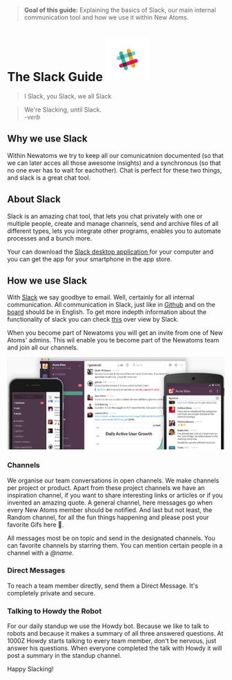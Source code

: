 > **Goal of this guide:** Explaining the basics of Slack, our main internal communication tool and how we use it within New Atoms.

# The Slack Guide <img src="../images/slack-logo.png" width="100">

> I Slack, you Slack, we all Slack

> We're Slacking, until Slack.  
> *-verb*

## Why we use Slack
Within Newatoms we try to keep all our comunicatnion documented (so that we can later acces all those awesome insights) and a synchronous (so that no one ever has to wait for eachother). Chat is perfect for these two things, and slack is a great chat tool.

## About Slack
Slack is an amazing chat tool, that lets you chat privately with one or multiple people, create and manage channels, send and archive files of all different types, lets you integrate other programs, enables you to automate processes and a bunch more.

Your can download the [Slack desktop application ](https://slack.com/downloads) for your computer and you can get the app for your smartphone in the app store.    


## How we use Slack
With [Slack](https://slack.com/) we say goodbye to email. Well, certainly for all internal communication. All communication in Slack, just like in [Github](guithub-guide.md) and on the [board](board-guide.md) should be in English. To get more indepth information about the functionality of slack you can check [this](https://get.slack.help/hc/en-us/categories/200111606)  over view by Slack.

When you become part of Newatoms you will get an invite from one of New Atoms' admins. This wil enable you te become part of the Newatoms team and join all our channels.

<img src="../images/slack-deskandapp.png" width="700">

### Channels

We organise our team conversations in open channels. We make channels per project or product. Apart from these project channels we have an inspiration channel, if you want to share interesting links or articles or if you invented an amazing quote. A general channel, here messages go when every New Atoms member should be notified. And last but not least, the Random channel, for all the fun things happening and please post your favorite Gifs here 🎉.

All messages most be on topic and send in the designated channels. You can favorite channels by starring them. You can mention certain people in a channel with a *@name*.   

### Direct Messages

To reach a team member directly, send them a Direct Message. It's completely private and secure.

### Talking to Howdy the Robot

For our daily standup we use the Howdy bot. Because we like to talk to robots and because it makes a summary of all three answered questions. At 1000Z Howdy starts talking to every team member, don't be nervous, just answer his questions. When everyone completed the talk with Howdy it will post a summary in the standup channel.

Happy Slacking!   

